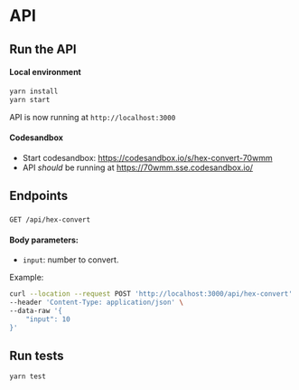 # API

## Run the API
#### Local environment

```sh
yarn install
yarn start
```

API is now running at `http://localhost:3000`

#### Codesandbox

- Start codesandbox: https://codesandbox.io/s/hex-convert-70wmm
- API *should* be running at https://70wmm.sse.codesandbox.io/


## Endpoints

###

```
GET /api/hex-convert
```

 #### Body parameters:
- `input`: number to convert.

Example:

```sh
curl --location --request POST 'http://localhost:3000/api/hex-convert' \
--header 'Content-Type: application/json' \
--data-raw '{
    "input": 10
}'

```

## Run tests
```sh
yarn test
```
